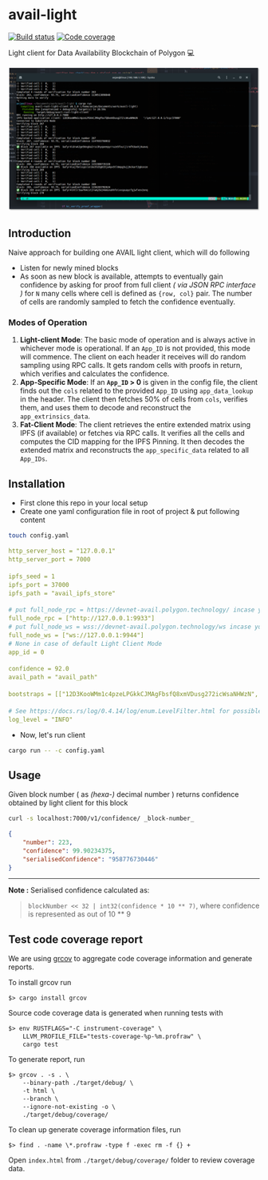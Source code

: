 # avail-light

[![Build status](https://github.com/maticnetwork/avail-light/actions/workflows/default.yml/badge.svg)](https://github.com/maticnetwork/avail-light/actions/workflows/default.yml) [![Code coverage](https://codecov.io/gh/maticnetwork/avail-light/branch/main/graph/badge.svg?token=7O2EA7QMC2)](https://codecov.io/gh/maticnetwork/avail-light)

Light client for Data Availability Blockchain of Polygon 💻

![demo](./img/prod_demo.png)

## Introduction

Naive approach for building one AVAIL light client, which will do following

- Listen for newly mined blocks
- As soon as new block is available, attempts to eventually gain confidence by asking for proof from full client _( via JSON RPC interface )_ for `N` many cells where cell is defined as `{row, col}` pair. The number of cells are randomly sampled to fetch the confidence eventually.

### Modes of Operation

1. **Light-client Mode**: The basic mode of operation and is always active in whichever mode is operational. If an `App_ID` is not provided, this mode will commence. The client on each header it receives will do random sampling using RPC calls. It gets random cells with proofs in return, which verifies and calculates the confidence.
2. **App-Specific Mode**: If an **`App_ID` > 0** is given in the config file, the client finds out the `cols` related to the provided `App_ID` using `app_data_lookup` in the header. The client then fetches 50% of cells from `cols`, verifies them, and uses them to decode and reconstruct the `app_extrinsics_data`. 
3. **Fat-Client Mode**: The client retrieves the entire extended matrix using IPFS (if available) or fetches via RPC calls. It verifies all the cells and computes the CID mapping for the IPFS Pinning. It then decodes the extended matrix and reconstructs the `app_specific_data` related to all `App_IDs`.

## Installation

- First clone this repo in your local setup
- Create one yaml configuration file in root of project & put following content

```bash
touch config.yaml
```

```yaml
http_server_host = "127.0.0.1"
http_server_port = 7000

ipfs_seed = 1
ipfs_port = 37000
ipfs_path = "avail_ipfs_store"

# put full_node_rpc = https://devnet-avail.polygon.technology/ incase you are connecting to devnet
full_node_rpc = ["http://127.0.0.1:9933"]
# put full_node_ws = wss://devnet-avail.polygon.technology/ws incase you are connecting to devnet
full_node_ws = ["ws://127.0.0.1:9944"]
# None in case of default Light Client Mode
app_id = 0

confidence = 92.0
avail_path = "avail_path"

bootstraps = [["12D3KooWMm1c4pzeLPGkkCJMAgFbsfQ8xmVDusg272icWsaNHWzN", "/ip4/127.0.0.1/tcp/39000"]]

# See https://docs.rs/log/0.4.14/log/enum.LevelFilter.html for possible log level values
log_level = "INFO"
```

- Now, let's run client

```bash
cargo run -- -c config.yaml  
```

## Usage

Given block number ( as _(hexa-)_ decimal number ) returns confidence obtained by light client for this block

```bash
curl -s localhost:7000/v1/confidence/ _block-number_
```

```json
{
    "number": 223,
    "confidence": 99.90234375,
    "serialisedConfidence": "958776730446"
}
```

---

**Note :** Serialised confidence calculated as: 
> `blockNumber << 32 | int32(confidence * 10 ** 7)`, where confidence is represented as out of 10 ** 9

## Test code coverage report

We are using [grcov](https://github.com/mozilla/grcov) to aggregate code coverage information and generate reports.

To install grcov run

	$> cargo install grcov

Source code coverage data is generated when running tests with

	$> env RUSTFLAGS="-C instrument-coverage" \
		LLVM_PROFILE_FILE="tests-coverage-%p-%m.profraw" \
		cargo test

To generate report, run

	$> grcov . -s . \
		--binary-path ./target/debug/ \
		-t html \
		--branch \
		--ignore-not-existing -o \
		./target/debug/coverage/

To clean up generate coverage information files, run

	$> find . -name \*.profraw -type f -exec rm -f {} +

Open `index.html` from `./target/debug/coverage/` folder to review coverage data.


